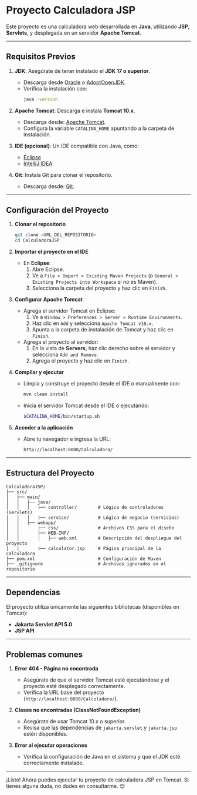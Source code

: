 
# Proyecto Calculadora JSP

Este proyecto es una calculadora web desarrollada en **Java**, utilizando **JSP**, **Servlets**, y desplegada en un servidor **Apache Tomcat**.

---

## Requisitos Previos

1. **JDK**: Asegúrate de tener instalado el **JDK 17 o superior**.
   - Descarga desde [Oracle](https://www.oracle.com/java/technologies/javase-downloads.html) o [AdoptOpenJDK](https://adoptopenjdk.net/).
   - Verifica la instalación con:
     ```bash
     java -version
     ```
   
2. **Apache Tomcat**: Descarga e instala **Tomcat 10.x**.
   - Descarga desde: [Apache Tomcat](https://tomcat.apache.org/download-10.cgi).
   - Configura la variable `CATALINA_HOME` apuntando a la carpeta de instalación.

3. **IDE (opcional)**: Un IDE compatible con Java, como:
   - [Eclipse](https://www.eclipse.org/)
   - [IntelliJ IDEA](https://www.jetbrains.com/idea/)

4. **Git**: Instala Git para clonar el repositorio.
   - Descarga desde: [Git](https://git-scm.com/).

---

## Configuración del Proyecto

1. **Clonar el repositorio**
   ```bash
   git clone <URL_DEL_REPOSITORIO>
   cd CalculadoraJSP
   ```

2. **Importar el proyecto en el IDE**
   - En **Eclipse**:
     1. Abre Eclipse.
     2. Ve a `File > Import > Existing Maven Projects` (o `General > Existing Projects into Workspace` si no es Maven).
     3. Selecciona la carpeta del proyecto y haz clic en `Finish`.

3. **Configurar Apache Tomcat**
   - Agrega el servidor Tomcat en Eclipse:
     1. Ve a `Window > Preferences > Server > Runtime Environments`.
     2. Haz clic en `Add` y selecciona `Apache Tomcat v10.x`.
     3. Apunta a la carpeta de instalación de Tomcat y haz clic en `Finish`.
   - Agrega el proyecto al servidor:
     1. En la vista de **Servers**, haz clic derecho sobre el servidor y selecciona `Add and Remove`.
     2. Agrega el proyecto y haz clic en `Finish`.

4. **Compilar y ejecutar**
   - Limpia y construye el proyecto desde el IDE o manualmente con:
     ```bash
     mvn clean install
     ```
   - Inicia el servidor Tomcat desde el IDE o ejecutando:
     ```bash
     $CATALINA_HOME/bin/startup.sh
     ```

5. **Acceder a la aplicación**
   - Abre tu navegador e ingresa la URL:
     ```
     http://localhost:8080/Calculadora/
     ```

---

## Estructura del Proyecto

```
CalculadoraJSP/
├── src/
│   ├── main/
│   │   ├── java/
│   │   │   ├── controller/        # Lógica de controladores (Servlets)
│   │   │   ├── service/           # Lógica de negocio (servicios)
│   │   ├── webapp/
│   │       ├── css/               # Archivos CSS para el diseño
│   │       ├── WEB-INF/
│   │       │   ├── web.xml        # Descripción del despliegue del proyecto
│   │       ├── calculator.jsp     # Página principal de la calculadora
├── pom.xml                        # Configuración de Maven
├── .gitignore                     # Archivos ignorados en el repositorio
```

---

## Dependencias

El proyecto utiliza únicamente las siguientes bibliotecas (disponibles en Tomcat):

- **Jakarta Servlet API 5.0**
- **JSP API**

---

## Problemas comunes

1. **Error 404 - Página no encontrada**
   - Asegúrate de que el servidor Tomcat esté ejecutándose y el proyecto esté desplegado correctamente.
   - Verifica la URL base del proyecto (`http://localhost:8080/Calculadora/`).

2. **Clases no encontradas (ClassNotFoundException)**
   - Asegúrate de usar Tomcat 10.x o superior.
   - Revisa que las dependencias de `jakarta.servlet` y `jakarta.jsp` estén disponibles.

3. **Error al ejecutar operaciones**
   - Verifica la configuración de Java en el sistema y que el JDK esté correctamente instalado.

---

¡Listo! Ahora puedes ejecutar tu proyecto de calculadora JSP en Tomcat. Si tienes alguna duda, no dudes en consultarme. 😊
